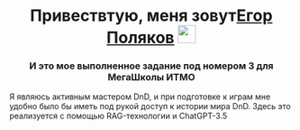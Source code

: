 <h1 align="center">Привествтую, меня зовут<a href="https://daniilshat.ru/" target="_blank">Егор Поляков</a> 
<img src="https://github.com/blackcater/blackcater/raw/main/images/Hi.gif" height="32"/></h1>
<h3 align="center">И это мое выполненное задание под номером 3 для МегаШколы ИТМО</h3>
 
Я являюсь активным мастером DnD, и при подготовке к играм мне удобно было бы иметь под рукой доступ к истории мира DnD. Здесь это реализуется с помощью RAG-технологии и ChatGPT-3.5